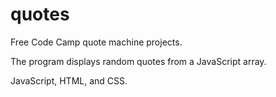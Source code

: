 # quotes

Free Code Camp quote machine projects.

The program displays random quotes from a JavaScript array.

JavaScript, HTML, and CSS.
